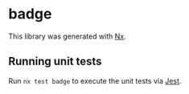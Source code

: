 # badge

This library was generated with [Nx](https://nx.dev).

## Running unit tests

Run `nx test badge` to execute the unit tests via [Jest](https://jestjs.io).

